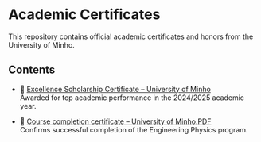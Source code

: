 # Academic Certificates

This repository contains official academic certificates and honors from the University of Minho.

## Contents

- 📜 [Excellence Scholarship Certificate – University of Minho](./Excellence%20Scholarship%20Certificate%20–%20University%20of%20Minho.pdf)  
  Awarded for top academic performance in the 2024/2025 academic year.

- 📄 [Course completion certificate – University of Minho.PDF](./Course%20completion%20certificate%20–%20University%20of%20Minho.pdf)  
  Confirms successful completion of the Engineering Physics program.
